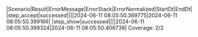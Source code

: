 |Scenario|Result|ErrorMessage|ErrorStack|ErrorNormalized|StartDt|EndDt|
|step_accept|successed||||2024-06-11 08:05:50.369775|2024-06-11 08:05:50.399166|
|step_show|successed||||2024-06-11 08:05:50.399324|2024-06-11 08:05:50.406738|
Coverage: 2/2
